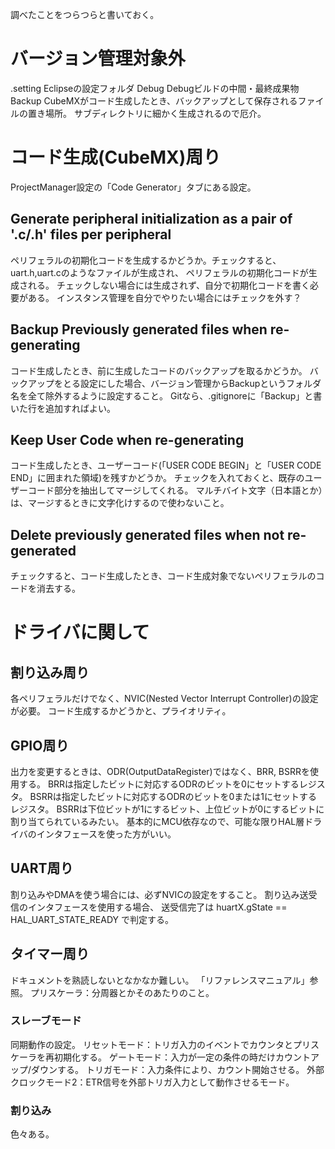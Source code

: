 調べたことをつらつらと書いておく。

# バージョン管理対象外

.setting Eclipseの設定フォルダ
Debug Debugビルドの中間・最終成果物
Backup CubeMXがコード生成したとき、バックアップとして保存されるファイルの置き場所。
       サブディレクトリに細かく生成されるので厄介。

# コード生成(CubeMX)周り

ProjectManager設定の「Code Generator」タブにある設定。

## Generate peripheral initialization as a pair of '.c/.h' files per peripheral

ペリフェラルの初期化コードを生成するかどうか。チェックすると、uart.h,uart.cのようなファイルが生成され、
ペリフェラルの初期化コードが生成される。
チェックしない場合には生成されず、自分で初期化コードを書く必要がある。
インスタンス管理を自分でやりたい場合にはチェックを外す？

## Backup Previously generated files when re-generating

コード生成したとき、前に生成したコードのバックアップを取るかどうか。
バックアップをとる設定にした場合、バージョン管理からBackupというフォルダ名を全て除外するように設定すること。
Gitなら、.gitignoreに「Backup」と書いた行を追加すればよい。

## Keep User Code when re-generating

コード生成したとき、ユーザーコード(「USER CODE BEGIN」と「USER CODE END」に囲まれた領域)を残すかどうか。
チェックを入れておくと、既存のユーザーコード部分を抽出してマージしてくれる。
マルチバイト文字（日本語とか）は、マージするときに文字化けするので使わないこと。

## Delete previously generated files when not re-generated

チェックすると、コード生成したとき、コード生成対象でないペリフェラルのコードを消去する。

# ドライバに関して

## 割り込み周り

各ペリフェラルだけでなく、NVIC(Nested Vector Interrupt Controller)の設定が必要。
コード生成するかどうかと、プライオリティ。

##  GPIO周り

出力を変更するときは、ODR(OutputDataRegister)ではなく、BRR, BSRRを使用する。
BRRは指定したビットに対応するODRのビットを0にセットするレジスタ。
BSRRは指定したビットに対応するODRのビットを0または1にセットするレジスタ。
BSRRは下位ビットが1にするビット、上位ビットが0にするビットに割り当てられているみたい。
基本的にMCU依存なので、可能な限りHAL層ドライバのインタフェースを使った方がいい。

## UART周り

割り込みやDMAを使う場合には、必ずNVICの設定をすること。
割り込み送受信のインタフェースを使用する場合、
送受信完了は
huartX.gState == HAL_UART_STATE_READY
で判定する。

## タイマー周り

ドキュメントを熟読しないとなかなか難しい。
「リファレンスマニュアル」参照。
プリスケーラ：分周器とかそのあたりのこと。

### スレーブモード

同期動作の設定。
リセットモード：トリガ入力のイベントでカウンタとプリスケーラを再初期化する。
ゲートモード：入力が一定の条件の時だけカウントアップ/ダウンする。
トリガモード：入力条件により、カウント開始させる。
外部クロックモード2：ETR信号を外部トリガ入力として動作させるモード。

### 割り込み

色々ある。


 


